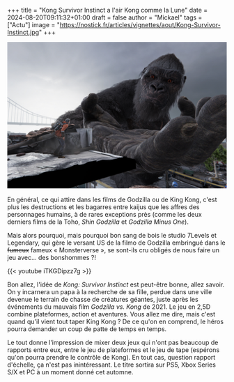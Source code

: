 +++
title = "Kong Survivor Instinct a l'air Kong comme la Lune"
date = 2024-08-20T09:11:32+01:00
draft = false
author = "Mickael"
tags = ["Actu"]
image = "https://nostick.fr/articles/vignettes/aout/Kong-Survivor-Instinct.jpg"
+++

![Kong: Survivor Instinct](Kong-Survivor-Instinct.jpg "Vous avez commandé un Uber géant ?")

En général, ce qui attire dans les films de Godzilla ou de King Kong, c'est plus les destructions et les bagarres entre kaijus que les affres des personnages humains, à de rares exceptions près (comme les deux derniers films de la Toho, *Shin Godzilla* et *Godzilla Minus One*). 

Mais alors pourquoi, mais pourquoi bon sang de bois le studio 7Levels et Legendary, qui gère le versant US de la filmo de Godzilla embringué dans le ~~fumeux~~ fameux « Monsterverse », se sont-ils cru obligés de nous faire un jeu avec… des bonshommes ?!

{{< youtube iTKGDipzz7g >}} 

Bon allez, l'idée de *Kong: Survivor Instinct* est peut-être bonne, allez savoir. On y incarnera un papa à la recherche de sa fille, perdue dans une ville devenue le terrain de chasse de créatures géantes, juste après les événements du mauvais film *Godzilla vs. Kong* de 2021. Le jeu en 2,5D combine plateformes, action et aventures. Vous allez me dire, mais c'est quand qu'il vient tout taper King Kong ? De ce qu'on en comprend, le héros pourra demander un coup de patte de temps en temps.

Le tout donne l'impression de mixer deux jeux qui n'ont pas beaucoup de rapports entre eux, entre le jeu de plateformes et le jeu de tape (espérons qu'on pourra prendre le contrôle de Kong). En tout cas, question rapport d'échelle, ça n'est pas inintéressant. Le titre sortira sur PS5, Xbox Series S/X et PC à un moment donné cet automne.